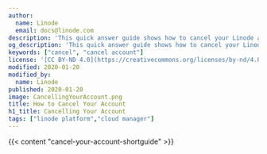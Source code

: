 ```yaml
---
author:
  name: Linode
  email: docs@linode.com
description: 'This quick answer guide shows how to cancel your Linode account through the Cloud Manager.'
og_description: 'This quick answer guide shows how to cancel your Linode account through the Cloud Manager.'
keywords: ["cancel", "cancel account"]
license: '[CC BY-ND 4.0](https://creativecommons.org/licenses/by-nd/4.0)'
modified: 2020-01-20
modified_by:
  name: Linode
published: 2020-01-20
image: CancellingYourAccount.png
title: How to Cancel Your Account
h1_title: Cancelling Your Account
tags: ["linode platform","cloud manager"]
---
```


{{< content "cancel-your-account-shortguide" >}}
